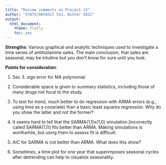 ```yaml
---
title: "Review comments on Project 13"
author: "STATS/DATASCI 531, Winter 2021"
output:
  html_document:
    theme: flatly
    toc: yes
---
```


**Strengths**: Various graphical and analytic techniques used to investigate a time series of antihistamine sales. The main conclusion, that sales are seasonal, may be intuitive but you don't know for sure until you look.

**Points for consideration**:

1. Sec 3. sign error for MA polynomial

2. Considerable space is given to summary statistics, including those of many drugs not focal to the study.

3. To test for trend, much better to do regression with ARMA errors (e.g., using time as a covariate) than a basic least squares regression. Why do you show the latter and not the former?

4. It seems hard to tell that the SARMA(1,1)x(1,0) simulation [incorrectly called SARMA(1,1)] fits better than ARMA. Making simulations is worthwhile, but using them to assess fit is difficult.

5. AIC for SARMA is not better than ARMA. What does this show? 

6. Sometimes, a time plot for one year that superimposes seasonal cycles after detrending can help to visualize seasonality.



